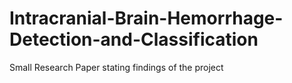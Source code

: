 # Intracranial-Brain-Hemorrhage-Detection-and-Classification
Small Research Paper stating findings of the project
